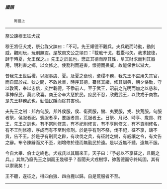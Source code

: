 

##### 國語
　　`周語上`

* * *

祭公諫穆王征犬戎

穆王將征犬戎，祭公謀父諫曰：「不可。先王耀德不觀兵。夫兵戢而時動，動則威，觀則玩，玩則無震。是故周文公之頌曰：『載戢干戈，載櫜弓矢。我求懿德，肆于時夏，允王保之。』先王之於民也，懋正其德而厚其性，阜其財求而利其器用，明利害之鄉，以文修之。使務利而避害，懷德而畏威，故能保世以滋大。

昔我先王世后稷，以服事虞、夏。及夏之衰也，棄稷不務，我先王不窋用失其官，而自竄於戎、狄之間，不敢怠業，時序其德，纂修其緒，修其訓典，朝夕恪勤，守以敦篤，奉以忠信，奕世載德，不忝前人。至于武王，昭前之光明而加之以慈和，事神保民，莫弗欣喜。商王帝辛大惡於民。庶民不忍，欣戴武王，以致戎于商牧。是先王非務武也，勤恤民隱而除其害也。

夫先王之制：邦內甸服，邦外侯服，侯、衛賓服，蠻、夷要服，戎、狄荒服。甸服者祭，侯服者祀，賓服者享，要服者貢，荒服者王。日祭、月祀、時享、歲貢、終王，先王之訓也。有不祭則修意，有不祀則修言，有不享則修文，有不貢則修名，有不王則修德，序成而有不至則修刑。於是乎有刑不祭，伐不祀，征不享，讓不貢，告不王。於是乎有刑罰之辟，有攻伐之兵，有征討之備，有威讓之令，有文告之辭。布令陳辭而又不至，則增修於德而無勤民於遠。是以近無不聽，遠無不服。

今自大畢、伯士之終也，犬戎氏以其職來王，天子曰：『予必以不享征之，且觀之兵。』其無乃廢先王之訓而王幾頓乎？吾聞夫犬戎樹惇，帥舊德而守終純固，其有以禦我矣！」

王不聽，遂征之，得四白狼、四白鹿以歸。自是荒服者不至。

* * *

